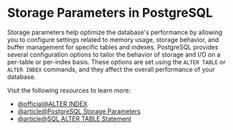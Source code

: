 # Storage Parameters in PostgreSQL

Storage parameters help optimize the database's performance by allowing you to configure settings related to memory usage, storage behavior, and buffer management for specific tables and indexes. PostgreSQL provides several configuration options to tailor the behavior of storage and I/O on a per-table or per-index basis. These options are set using the `ALTER TABLE` or `ALTER INDEX` commands, and they affect the overall performance of your database.

Visit the following resources to learn more:

- [@official@ALTER INDEX](https://www.postgresql.org/docs/current/sql-alterindex.html)
- [@article@PostgreSQL Storage Parameters](https://pgpedia.info/s/storage-parameters.html)
- [@article@SQL ALTER TABLE Statement](https://www.w3schools.com/sql/sql_alter.asp)